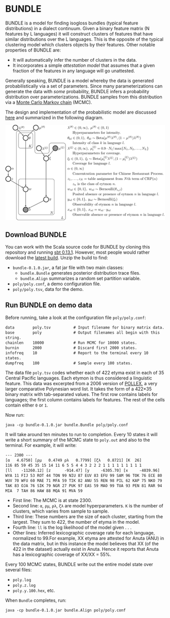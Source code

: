 # BUNDLE

BUNDLE is a model for finding isogloss bundles (typical feature distributions) in a dialect continuum.  Given a binary feature matrix (N features by L languages) it will construct clusters of features that have similar distributions over the L languages.  This is the opposite of the typical clustering model which clusters objects by their features.  Other notable properties of BUNDLE are:

* It will automatically infer the number of clusters in the data.
* It incorporates a simple _attestation model_ that assumes that a given fraction of the features in any language will go unattested.

Generally speaking, BUNDLE is a model whereby the data is generated probabilistically via a set of parameters.  Since many parameterizations can generate the data with _some_ probability, BUNDLE infers a probability distribution over parameterizations.  BUNDLE samples from this distribution via a [Monte Carlo Markov chain](http://en.wikipedia.org/wiki/Markov_chain_Monte_Carlo) (MCMC).

The design and implementation of the probabilistic model are discussed [here](http://www.github.com) and summarized in the following diagram.

![BUNDLE probabilistic generative model](doc/bundle.png)

## Download BUNDLE

You can work with the Scala source code for BUNDLE by cloning this repository and running [sbt 0.13.1](http://www.scala-sbt.org/0.13.1/docs/Getting-Started/Setup.html).  However, most people would rather download the [latest build](http://www.github.com).  Unzip the build to find:

* `bundle-0.1.0.jar`, a fat jar file with two main classes:
  * `bundle.Bundle` generates posterior distribution trace files.
  * `bundle.Align` summarizes a random set partition variable.
* `poly/poly.conf`, a demo configuration file.
* `poly/poly.tsv`, data for the demo.

## Run BUNDLE on demo data

Before running, take a look at the configuration file `poly/poly.conf`:

```
data        poly.tsv          # Input filename for binary matrix data.
base        poly              # Output filenames all begin with this string.
chainlen    10000             # Run MCMC for 10000 states.
burnin      2000              # Discard first 2000 states.
infofreq    10                # Report to the terminal every 10 states.
dumpfreq    100               # Sample every 100 states.
```

The data file `poly.tsv` codes whether each of 422 etyma exist in each of 35 Central Pacific languages.  Each etymon is thus considered a linguistic feature.  This data was excerpted from a 2006 version of [POLLEX](http://pollex.org.nz), a very larger comparative Polynesian word list.  It takes the form of a 422×35 binary matrix with tab-separated values.  The first row contains labels for languages; the first column contains labels for features.  The rest of the cells contain either `0` or `1`.

Now run:

```
java -cp bundle-0.1.0.jar bundle.Bundle poly/poly.conf
```

It will take around ten minutes to run to completion.  Every 10 states it will write a short summary of the MCMC state to `poly.out` and also to the terminal.  For example, it will write:

```
--- 2300 ---
[α   4.6750] [ρμ   0.4749 ρλ   0.7799] [ζλ   0.8721] [K  26]
116 85 59 45 35 15 14 11 6 5 5 4 4 3 2 2 2 1 1 1 1 1 1 1 1 1
[ll    -11260.12] [z      -914.47] [y     -6305.70] [x     -4039.96]
WYA 11 FIJ 53 ROT 44 TON 99 NIU 87 EUV 83 EFU 99 SAM 96 TOK 76 ECE 80
WUV 70 WFU 60 MAE 71 MFA 59 TIK 82 ANU 55 REN 98 PIL 62 KAP 75 NKO 79
TAK 83 OJA 76 SIK 79 NGR 27 PUK 97 EAS 59 MAO 99 TUA 93 PEN 81 RAR 94
MIA  7 TAH 86 HAW 88 MQA 91 MVA 59
```

* First line: The MCMC is at state 2300.
* Second line: `α`, `ρμ`, `ρλ`, `ζλ` are model hyperparameters.  `K` is the number of clusters, which varies from sample to sample.
* Third line: These numbers are the size of each cluster, starting from the largest.  They sum to 422, the number of etyma in the model.
* Fourth line: `ll` is the log likelihood of the model given . . .
* Other lines: Inferred lexicographic coverage rate for each language, normalized to 99.For example, XX etyma are attested for Anuta (ANU) in the data matrix, but in this instance the model believes that XX (of the 422 in the dataset) actually exist in Anuta.  Hence it reports that Anuta has a lexicographic coverage of XX/XX = 55%.

Every 100 MCMC states, BUNDLE write out the entire model state over several files:

* `poly.log`
* `poly.z.log`
* `poly.y.100.hex`, etc.

When `Bundle` completes, run:

```
java -cp bundle-0.1.0.jar bundle.Align poly/poly.conf
```

